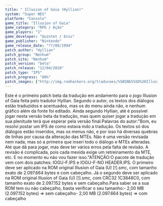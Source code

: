 ```yaml
---
title: " Illusion of Gaia (Hyllian)"
system: "Super NES"
platform: "Console"
game_title: "Illusion of Gaia"
game_category: "RPG / Ação"
game_players: "1"
game_developer: "Quintet / Enix"
game_publisher: "Nintendo"
game_release_date: "??/09/1994"
patch_author: "Hyllian"
patch_group: "Nenhum"
patch_site: "Nenhum"
patch_version: "beta"
patch_release: "12/04/2010"
patch_type: "IPS"
patch_progress: "80%"
patch_images: ["http://img.romhackers.org/traducoes/%5BSNES%5D%20Illusion%20of%20Gaia%20-%20Hyllian%20-%201.png","http://img.romhackers.org/traducoes/%5BSNES%5D%20Illusion%20of%20Gaia%20-%20Hyllian%20-%202.png","http://img.romhackers.org/traducoes/%5BSNES%5D%20Illusion%20of%20Gaia%20-%20Hyllian%20-%203.png"]
---
```

Este é o primeiro patch beta da tradução em andamento para o jogo Illusion of Gaia feita pelo tradutor Hyllian. Segundo o autor, os textos dos diálogos estão traduzidos e acentuados, mas os do menu ainda não, e nenhum gráfico além da fonte foi editado. Ainda segundo Hyllian, até é possível jogar nesta versão beta da tradução, mas quem quiser jogar a tradução em sua plenitude terá que esperar pela versão final.Palavras do autor:"Bom, eu resolvi postar um IPS de como estava indo a tradução. Os textos só dos diálogos estão inseridos, mas os menus não, e por isso há diversas quebras de linhas por causa da alteração das MTEs. Não é uma versão revisada nem nada, mas só a primeira que inseri todo o diálogo e MTEs alteradas. Até que dá para jogar, mas deve ter vários erros pela falta de revisão. A revisão é complicada, pois cada mexida exige um retreinamento da MTE, etc. E no momento eu não vou fazer isso."ATENÇÃO:O pacote de tradução vem com dois patches: IOGU-F.IPS e IOGU-F-NO HEADER.IPS. O primeiro deve ser aplicado na ROM original Illusion of Gaia (U) [!].smc, com tamanho exato de 2.097.664 bytes e com cabeçalho. Já o segundo deve ser aplicado na ROM original Illusion of Gaia (U) [!].smc, com CRC32 1C3848C0, com tamanho exato de 2.097.152 bytes e sem cabeçalho.Para saber se a sua ROM tem ou não cabeçalho, basta verificar o seu tamanho:- 2,00 MB (2.097.152 bytes) => sem cabeçalho- 2,00 MB (2.097.664 bytes) => com cabeçalho